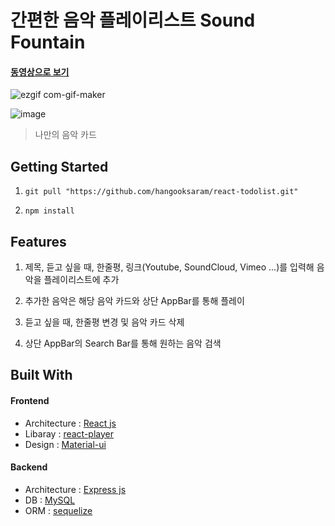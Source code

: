
# 간편한 음악 플레이리스트 Sound Fountain

#### [동영상으로 보기](https://www.youtube.com/watch?v=7g--Bltkx5Y)

![ezgif com-gif-maker](https://user-images.githubusercontent.com/55138387/109383187-3cc30a80-7928-11eb-870c-436d8d56d0e0.gif)

![image](https://user-images.githubusercontent.com/55138387/109382538-5c583400-7924-11eb-9bd2-4c2d03a53a5a.png)

> 나만의 음악 카드

## Getting Started

1. `git pull "https://github.com/hangooksaram/react-todolist.git"`

2. `npm install`

## Features

1. 제목, 듣고 싶을 때, 한줄평, 링크(Youtube, SoundCloud, Vimeo ...)를 입력해 음악을 플레이리스트에 추가

2. 추가한 음악은 해당 음악 카드와 상단 AppBar를 통해 플레이

3. 듣고 싶을 때, 한줄평 변경 및 음악 카드 삭제

4. 상단 AppBar의 Search Bar를 통해 원하는 음악 검색

## Built With

#### Frontend
+ Architecture : [React js](https://ko.reactjs.org/)
+ Libaray : [react-player](https://www.npmjs.com/package/react-player)
+ Design : [Material-ui](https://material-ui.com/)

#### Backend
+ Architecture : [Express js](https://expressjs.com/)
+ DB : [MySQL](https://www.mysql.com/)
+ ORM : [sequelize](https://sequelize.org/)
